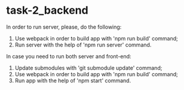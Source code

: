 # task-2_backend

In order to run server, please, do the following:

1. Use webpack in order to build app with 'npm run build' command;
2. Run server with the help of 'npm run server' command.

In case you need to run both server and front-end:

1. Update submodules with 'git submodule update' command;
2. Use webpack in order to build app with 'npm run build' command;
3. Run app with the help of 'npm start' command.
